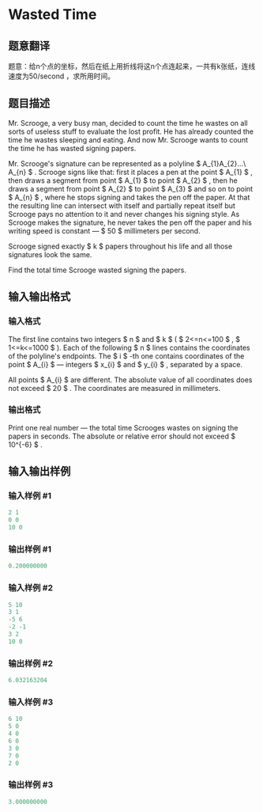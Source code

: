 # Wasted Time

## 题意翻译

题意：给n个点的坐标，然后在纸上用折线将这n个点连起来，一共有k张纸，连线速度为50/second ，求所用时间。

## 题目描述

Mr. Scrooge, a very busy man, decided to count the time he wastes on all sorts of useless stuff to evaluate the lost profit. He has already counted the time he wastes sleeping and eating. And now Mr. Scrooge wants to count the time he has wasted signing papers.

Mr. Scrooge's signature can be represented as a polyline $ A_{1}A_{2}...\ A_{n} $ . Scrooge signs like that: first it places a pen at the point $ A_{1} $ , then draws a segment from point $ A_{1} $ to point $ A_{2} $ , then he draws a segment from point $ A_{2} $ to point $ A_{3} $ and so on to point $ A_{n} $ , where he stops signing and takes the pen off the paper. At that the resulting line can intersect with itself and partially repeat itself but Scrooge pays no attention to it and never changes his signing style. As Scrooge makes the signature, he never takes the pen off the paper and his writing speed is constant — $ 50 $ millimeters per second.

Scrooge signed exactly $ k $ papers throughout his life and all those signatures look the same.

Find the total time Scrooge wasted signing the papers.

## 输入输出格式

### 输入格式

The first line contains two integers $ n $ and $ k $ ( $ 2<=n<=100 $ , $ 1<=k<=1000 $ ). Each of the following $ n $ lines contains the coordinates of the polyline's endpoints. The $ i $ -th one contains coordinates of the point $ A_{i} $ — integers $ x_{i} $ and $ y_{i} $ , separated by a space.

All points $ A_{i} $ are different. The absolute value of all coordinates does not exceed $ 20 $ . The coordinates are measured in millimeters.

### 输出格式

Print one real number — the total time Scrooges wastes on signing the papers in seconds. The absolute or relative error should not exceed $ 10^{-6} $ .

## 输入输出样例

### 输入样例 #1

```cpp
2 1
0 0
10 0

```
### 输出样例 #1

```cpp
0.200000000
```


### 输入样例 #2

```cpp
5 10
3 1
-5 6
-2 -1
3 2
10 0

```
### 输出样例 #2

```cpp
6.032163204
```


### 输入样例 #3

```cpp
6 10
5 0
4 0
6 0
3 0
7 0
2 0

```
### 输出样例 #3

```cpp
3.000000000
```


